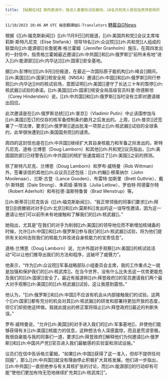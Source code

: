 ```yaml
---
title: 【秘翻在线】竟然邀请中、俄进入重要核试验基地，18名共和党人致信指责拜登政府
---
```

`11/10/2023 10:46 AM UTC 秘密翻譯組G-Translators` [轉載自GNews](https://gnews.org/articles/1955233)

根据《[[zh:福克斯新闻]]》[[zh:11月9日]]的报道，[[zh:美国共和党]]会议主席埃莉斯·斯特凡尼克（Elise Stefanik）领导18名[[zh:众议院]][[zh:共和党]]人组成的联盟向[[zh:能源部]]长詹妮弗·格兰霍姆（Jennifer Granholm）施压，在周四发出的一封信中，指责格兰霍姆最近邀请[[zh:中共国]]和[[zh:俄罗斯]]“前所未有地”进入[[zh:能源部]][[zh:内华达]][[zh:国家]]安全基地。

据[[zh:彭博社]][[zh:9月]]份报道，在最近一次国际原子能机构[[zh:峰会]]期间，[[zh:美国]][[zh:国家]]核安全局（NNSA）邀请[[zh:中国]]和[[zh:俄罗斯]]同行参观[[zh:内华达]]州的核试验场，意图证明[[zh:美国]]遵守了长达三十年的暂停[[zh:核武器]]试验的承诺。[[zh:美国]][[zh:国家]]核安全局高级官员科里·欣德斯坦（Corey Hinderstein）说，[[zh:中共国]]和[[zh:俄罗斯]]当时没有立即对邀请做出回应。

此次邀请是在[[zh:俄罗斯总统]][[zh:普京]]（Vladimir Putin）中止该国参加与[[zh:美国]]签订的仅存的核军备控制条约数月之后发出的。上周，[[zh:普京]]还签署了一项法律，要求[[zh:俄罗斯]]退出批准一项禁止[[zh:核武器]]试验的全球条约，此举很快遭到[[zh:美国国务院]]的谴责。

周四的这封信也是在[[zh:中共国]]继续扩大其自身核能力和军备之际发出的。斯特凡尼克、道格·兰博恩（Doug Lamborn）和其他[[zh:共和党]]议员指出，[[zh:美国国防部]]已经警告[[zh:中共国]]的核扩张速度超过了[[zh:美国]]之前的预测。

除了斯特凡尼克、兰博恩（Doug Lamborn）和罗布·威特曼（Rob Wittman）外，签署该信的其他[[zh:众议员]]还包括：[[zh:约翰]]·穆莱纳尔（John Moolenaar）、兰斯·古登（Lance Gooden）、布雷特·加斯里（Brett Guthrie）、戴尔·斯特朗（Dale Strong）、朱莉娅·莱特洛（Julia Letlow）、罗伯特·阿德霍尔特（Robert Aderholt）和布拉德·温斯特鲁普（Brad Wenstrup）等。

[[zh:斯蒂芬]]尼克告诉《[[zh:福克斯新闻]]》，“我正带领我的同事们要求[[zh:拜登]]总统撤销对对手[[zh:北京]]和[[zh:莫斯科]]发出的这一误导性邀请，因为这一邀请让他们可以前所未有地接触和了解我们的[[zh:核武器]]。”

她指出，尤其是“在我们的对手为削弱[[zh:美国]]的领导地位而不断增加核储备的时候，允许[[zh:中国]]和[[zh:俄罗斯]]参与我们的[[zh:核武器]]试验，将为他们提供有关如何击败我们的核能力并改进自身核能力的宝贵信息”。

道格·兰博恩（Doug Lamborn）说，允许外国对手观察[[zh:美国]]的核试验活动“可以让他们推导出我们的方法和程序，这破坏了威慑力”。

他表示，“作为[[zh:众议院]]军事战略部队小组委员会主席，我的工作重点之一就是加强和保护我们的[[zh:核武库]]。在当今世界，没有什么比失去这一优势更能危及我们的[[zh:国家]]安全了。最近有报道称[[zh:拜登政府]]的官员邀请我们两个最大对手观察[[zh:美国]]的[[zh:核武器]]试验，这让我感到震惊。”

他认为，“[[zh:俄罗斯]]和[[zh:中国]]不应该有机会从内部接触我们的试验。这两个[[zh:国家]]都有充分的机会对其[[zh:核武器]]的研发和部署持更加开放的态度，但它们却拒绝这样做。我就此提出的修正案将阻止[[zh:拜登政府]]最近的判断失误。”

罗布·威特曼说，“允许[[zh:美国]]的对手进入我们的[[zh:军事基地]]，并使他们能够获得有关[[zh:美国]]核能力的信息，这种想法令人深感震惊，而且是荒谬至极。我很自豪能与我的同事们一道，要求[[zh:拜登政府]]解释他们为何邀请[[zh:俄罗斯]]和[[zh:中国共产党]]官员进入我们最敏感的实验室和测试设施。”

议员们在信中告诉格兰霍姆，“如果[[zh:中国]]获得了这一准入，但却不提供任何回报“，那么[[zh:中共国]]就没有理由停止积极扩大其核发展。他们进一步指出，[[zh:中共国]]一直拒绝参与有关其核扩张的讨论，而[[zh:能源部]]的行动却有可能”使他们更加有恃无恐地继续扩充其[[zh:核武库]]”。
